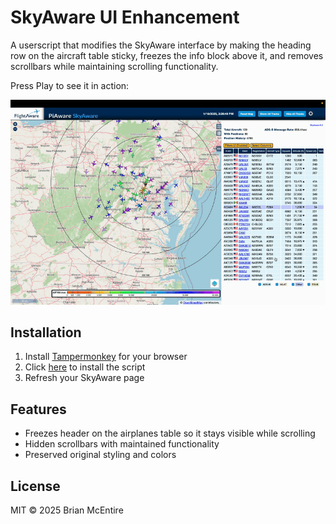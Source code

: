 # SkyAware UI Enhancement

A userscript that modifies the SkyAware interface by making the heading row on the aircraft table sticky, freezes
the info block above it, and removes scrollbars while maintaining scrolling functionality.

Press Play to see it in action:

![Demo](assets/skyaware-ui-mod-demo.gif)

## Installation

1. Install [Tampermonkey](https://www.tampermonkey.net/) for your browser
2. Click [here](skyaware-ui-enhance.user.js) to install the script
3. Refresh your SkyAware page

## Features

- Freezes header on the airplanes table so it stays visible while scrolling
- Hidden scrollbars with maintained functionality
- Preserved original styling and colors

## License

MIT © 2025 Brian McEntire
